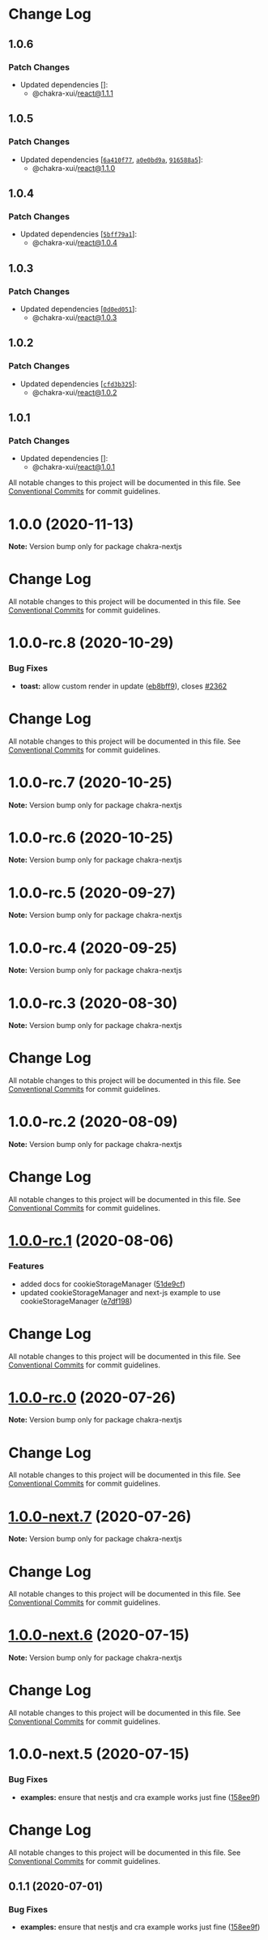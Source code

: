 # Change Log

## 1.0.6

### Patch Changes

- Updated dependencies []:
  - @chakra-xui/react@1.1.1

## 1.0.5

### Patch Changes

- Updated dependencies
  [[`6a410f77`](https://github.com/chakra-xui/chakra-xui/commit/6a410f778f534e00e01fdf0d3ce1ffdd1d7b138e),
  [`a0e0bd9a`](https://github.com/chakra-xui/chakra-xui/commit/a0e0bd9a5d45fe08887f8df8d3eccc84951578df),
  [`916588a5`](https://github.com/chakra-xui/chakra-xui/commit/916588a5bbb771ff3f07b0ceb160bef57cdd6a8a)]:
  - @chakra-xui/react@1.1.0

## 1.0.4

### Patch Changes

- Updated dependencies
  [[`5bff79a1`](https://github.com/chakra-xui/chakra-xui/commit/5bff79a1ba6989d279fc432d5040c72cd75b392e)]:
  - @chakra-xui/react@1.0.4

## 1.0.3

### Patch Changes

- Updated dependencies
  [[`0d0ed051`](https://github.com/chakra-xui/chakra-xui/commit/0d0ed0513ac1094833f1e0294f655af122682ff4)]:
  - @chakra-xui/react@1.0.3

## 1.0.2

### Patch Changes

- Updated dependencies
  [[`cfd3b325`](https://github.com/chakra-xui/chakra-xui/commit/cfd3b32564066076529811c5350aff6be565b7a3)]:
  - @chakra-xui/react@1.0.2

## 1.0.1

### Patch Changes

- Updated dependencies []:
  - @chakra-xui/react@1.0.1

All notable changes to this project will be documented in this file. See
[Conventional Commits](https://conventionalcommits.org) for commit guidelines.

# 1.0.0 (2020-11-13)

**Note:** Version bump only for package chakra-nextjs

# Change Log

All notable changes to this project will be documented in this file. See
[Conventional Commits](https://conventionalcommits.org) for commit guidelines.

# 1.0.0-rc.8 (2020-10-29)

### Bug Fixes

- **toast:** allow custom render in update
  ([eb8bff9](https://github.com/chakra-xui/chakra-xui/commit/eb8bff911e6ec9de0165ab1e8f5ca10d5e022459)),
  closes [#2362](https://github.com/chakra-xui/chakra-xui/issues/2362)

# Change Log

All notable changes to this project will be documented in this file. See
[Conventional Commits](https://conventionalcommits.org) for commit guidelines.

# 1.0.0-rc.7 (2020-10-25)

**Note:** Version bump only for package chakra-nextjs

# 1.0.0-rc.6 (2020-10-25)

**Note:** Version bump only for package chakra-nextjs

# 1.0.0-rc.5 (2020-09-27)

**Note:** Version bump only for package chakra-nextjs

# 1.0.0-rc.4 (2020-09-25)

**Note:** Version bump only for package chakra-nextjs

# 1.0.0-rc.3 (2020-08-30)

**Note:** Version bump only for package chakra-nextjs

# Change Log

All notable changes to this project will be documented in this file. See
[Conventional Commits](https://conventionalcommits.org) for commit guidelines.

# 1.0.0-rc.2 (2020-08-09)

**Note:** Version bump only for package chakra-nextjs

# Change Log

All notable changes to this project will be documented in this file. See
[Conventional Commits](https://conventionalcommits.org) for commit guidelines.

# [1.0.0-rc.1](https://github.com/chakra-xui/chakra-xui/compare/chakra-nextjs@1.0.0-rc.0...chakra-nextjs@1.0.0-rc.1) (2020-08-06)

### Features

- added docs for cookieStorageManager
  ([51de9cf](https://github.com/chakra-xui/chakra-xui/commit/51de9cf9ced7e54b8e98e69be083544418f3fac9))
- updated cookieStorageManager and next-js example to use cookieStorageManager
  ([e7df198](https://github.com/chakra-xui/chakra-xui/commit/e7df198065f041433c9f46f36b1990fc7e90a5de))

# Change Log

All notable changes to this project will be documented in this file. See
[Conventional Commits](https://conventionalcommits.org) for commit guidelines.

# [1.0.0-rc.0](https://github.com/chakra-xui/chakra-xui/compare/chakra-nextjs@1.0.0-next.7...chakra-nextjs@1.0.0-rc.0) (2020-07-26)

**Note:** Version bump only for package chakra-nextjs

# Change Log

All notable changes to this project will be documented in this file. See
[Conventional Commits](https://conventionalcommits.org) for commit guidelines.

# [1.0.0-next.7](https://github.com/chakra-xui/chakra-xui/compare/chakra-nextjs@1.0.0-next.6...chakra-nextjs@1.0.0-next.7) (2020-07-26)

**Note:** Version bump only for package chakra-nextjs

# Change Log

All notable changes to this project will be documented in this file. See
[Conventional Commits](https://conventionalcommits.org) for commit guidelines.

# [1.0.0-next.6](https://github.com/chakra-xui/chakra-xui/compare/chakra-nextjs@1.0.0-next.5...chakra-nextjs@1.0.0-next.6) (2020-07-15)

**Note:** Version bump only for package chakra-nextjs

# Change Log

All notable changes to this project will be documented in this file. See
[Conventional Commits](https://conventionalcommits.org) for commit guidelines.

# 1.0.0-next.5 (2020-07-15)

### Bug Fixes

- **examples:** ensure that nestjs and cra example works just fine
  ([158ee9f](https://github.com/chakra-xui/chakra-xui/commit/158ee9fa7829ed3d85e02b606c9f5c44a7a8ba45))

# Change Log

All notable changes to this project will be documented in this file. See
[Conventional Commits](https://conventionalcommits.org) for commit guidelines.

## 0.1.1 (2020-07-01)

### Bug Fixes

- **examples:** ensure that nestjs and cra example works just fine
  ([158ee9f](https://github.com/chakra-xui/chakra-xui/commit/158ee9fa7829ed3d85e02b606c9f5c44a7a8ba45))
